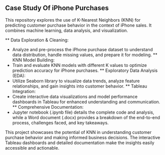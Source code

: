 ## Case Study Of iPhone Purchases 


This repository explores the use of K-Nearest Neighbors (KNN) for predicting customer purchase behavior in the context of iPhone sales. It combines machine learning, data analysis, and visualization.

** Data Exploration & Cleaning: 
 - Analyze and pre-process the iPhone purchase dataset to understand data distribution, handle missing values, and prepare it for modeling.
** KNN Model Building:
 - Train and evaluate KNN models with different K values to optimize prediction accuracy for iPhone purchases.
** Exploratory Data Analysis (EDA):
 - Utilize Seaborn library to visualize data trends, analyze feature relationships, and gain insights into customer behavior.
** Tableau Integration:
 - Create interactive data visualizations and model performance dashboards in Tableau for enhanced understanding and communication.
** Comprehensive Documentation:
 - Jupyter notebook (.ipynb file) details the complete code and analysis, while a Word document (.docx) provides a breakdown of the end-to-end process, challenges faced, and key takeaways.

This project showcases the potential of KNN in understanding customer purchase behavior and making informed business decisions. The interactive Tableau dashboards and detailed documentation make the insights easily accessible and actionable.
